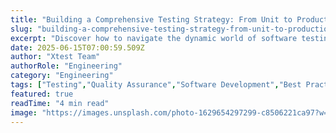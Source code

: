 ```yaml
---
title: "Building a Comprehensive Testing Strategy: From Unit to Production Explained: Everything You Need to Know"
slug: "building-a-comprehensive-testing-strategy-from-unit-to-production-explained-everything-you-need-to-know"
excerpt: "Discover how to navigate the dynamic world of software testing and create a rock-solid testing strategy. From unit testing to production, learn how to eliminate bugs, maintain code quality, and ensure your software performs optimally. Click to uncover expert insights on building a comprehensive testing strategy today!"
date: 2025-06-15T07:00:59.509Z
author: "Xtest Team"
authorRole: "Engineering"
category: "Engineering"
tags: ["Testing","Quality Assurance","Software Development","Best Practices"]
featured: true
readTime: "4 min read"
image: "https://images.unsplash.com/photo-1629654297299-c8506221ca97?w=1200&h=600&fit=crop"
---
```


